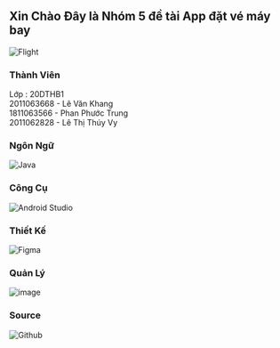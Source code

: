 ## Xin Chào Đây là Nhóm 5 đề tài App đặt vé máy bay
![Flight](https://www.shutterstock.com/image-vector/realistic-vector-banner-cheap-flights-260nw-1185708886.jpg)

### Thành Viên
Lớp : 20DTHB1\
2011063668 - Lê Văn Khang\
1811063566 - Phan Phước Trung\
2011062828 - Lê Thị Thúy Vy

### Ngôn Ngữ 
![Java](https://tuyendung.kfcvietnam.com.vn/Data/Sites/1/media/blog/java-la-gi.jpg)

### Công Cụ
![Android Studio](https://cdn.sforum.vn/sforum/wp-content/uploads/2021/12/android-studio.png)

### Thiết Kế
![Figma](https://topdev.vn/blog/wp-content/uploads/2023/04/Figma.jpg)

### Quản Lý 
![image](https://github.com/Saitoru0175/FlightTicket/assets/113884459/95b66c0e-1a40-4ec7-bf98-59fbd4883d10)
### Source
![Github](https://www.webfx.com/wp-content/uploads/2022/08/github-logo.png)
